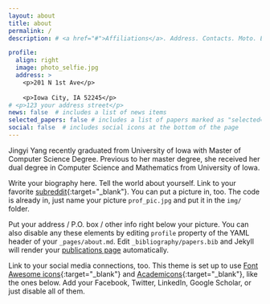 ```yaml
---
layout: about
title: about
permalink: /
description: # <a href="#">Affiliations</a>. Address. Contacts. Moto. Etc.

profile:
  align: right
  image: photo_selfie.jpg
  address: >
    <p>201 N 1st Ave</p>
    
    <p>Iowa City, IA 52245</p>
# <p>123 your address street</p>
news: false  # includes a list of news items
selected_papers: false # includes a list of papers marked as "selected={true}"
social: false  # includes social icons at the bottom of the page
---
```

Jingyi Yang recently graduated from University of Iowa with Master of Computer Science Degree. Previous to her master degree, she received her dual degree in Computer Science and Mathematics from University of Iowa.


Write your biography here. Tell the world about yourself. Link to your favorite [subreddit](http://reddit.com){:target="\_blank"}. You can put a picture in, too. The code is already in, just name your picture `prof_pic.jpg` and put it in the `img/` folder.

Put your address / P.O. box / other info right below your picture. You can also disable any these elements by editing `profile` property of the YAML header of your `_pages/about.md`. Edit `_bibliography/papers.bib` and Jekyll will render your [publications page](/al-folio/publications/) automatically.

Link to your social media connections, too. This theme is set up to use [Font Awesome icons](http://fortawesome.github.io/Font-Awesome/){:target="\_blank"} and [Academicons](https://jpswalsh.github.io/academicons/){:target="\_blank"}, like the ones below. Add your Facebook, Twitter, LinkedIn, Google Scholar, or just disable all of them.
